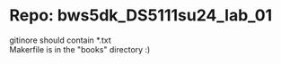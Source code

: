 # Repo: bws5dk_DS5111su24_lab_01
gitinore should contain *.txt  
Makerfile is in the "books" directory :)
